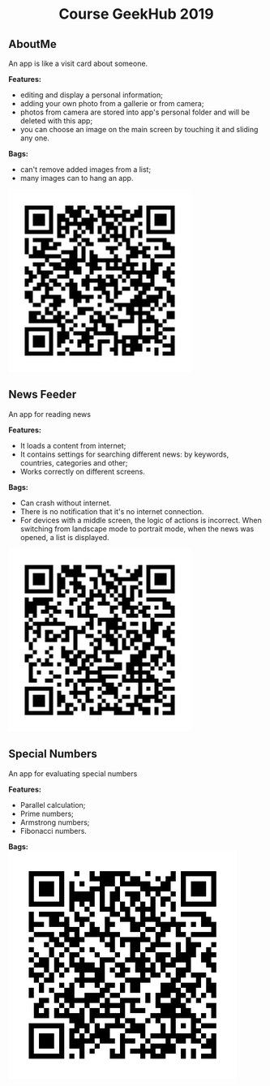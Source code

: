 <h1 align="center">Course GeekHub 2019</h1>

<h2>AboutMe</h2>
<p>An app is like a visit card about someone.</p>
<b>Features:</b>
 <ul>
<li>editing and display a personal information;
<li>adding your own photo from a gallerie or from camera;
<li>photos from camera are stored into app's personal folder and will be deleted with this app;
<li>you can choose an image on the main screen by touching it and sliding any one.
 </ul>
<b>Bags:</b>
 <ul>
<li>can't remove added images from a list;
<li>many images can to hang an app.
</ul>
</div>
<div style="width=100%; margin:auto">
<img src="Aboutme/qr-code.gif" alt="QR Code"/>
</div>





<h2>News Feeder</h2>
<p>An app for reading news</p>
<b>Features:</b>
 <ul>
<li>It loads a content from internet;
<li>It contains settings for searching different news: by keywords, countries, categories and other;
<li>Works correctly on different screens.
 </ul>
<b>Bags:</b>
 <ul>
<li>Can crash without internet.
<li>There is no notification that it's no internet connection.
<li>For devices with a middle screen, the logic of actions is incorrect. When switching from landscape mode to portrait mode, when the news was opened, a list is displayed.
</ul>
</div>
<div style="width=100%; margin:auto">
<img src="NewsFeeder/qr-code.gif" alt="QR Code"/>
</div>


<h2>Special Numbers</h2>
<p>An app for evaluating special numbers</p>
<b>Features:</b>
 <ul>
<li>Parallel calculation;
<li>Prime numbers;
<li>Armstrong numbers;
<li>Fibonacci numbers.
 </ul>
<b>Bags:</b>

</div>
<div style="width=100%; margin:auto">
<img src="SpecialNumbers/qr-code.gif" alt="QR Code"/>
</div>